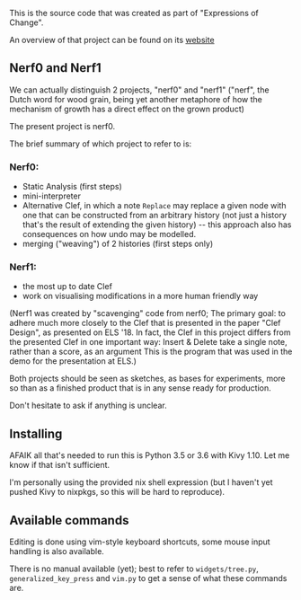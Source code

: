 This is the source code that was created as part of "Expressions of Change".

An overview of that project can be found on its [website](https://www.expressionsofchange.org/)

## Nerf0 and Nerf1

We can actually distinguish 2 projects, "nerf0" and "nerf1" ("nerf", the Dutch word for wood grain, being yet another metaphore of how the mechanism of growth has a direct effect on the grown product)

The present project is nerf0.

The brief summary of which project to refer to is:

### Nerf0:

* Static Analysis (first steps)
* mini-interpreter
* Alternative Clef, in which a note `Replace` may replace a given node with one that can be constructed from an arbitrary history (not just a history that's the result of extending the given history) -- this approach also has consequences on how undo may be modelled.
* merging ("weaving") of 2 histories (first steps only)

### Nerf1:

* the most up to date Clef
* work on visualising modifications in a more human friendly way

(Nerf1 was created by "scavenging" code from nerf0; The primary goal: to adhere much more closely to the Clef that is presented in the paper "Clef Design", as presented on ELS '18. In fact, the Clef in this project differs from the presented Clef in one important way: Insert & Delete take a single note, rather than a score, as an argument This is the program that was used in the demo for the presentation at ELS.)

Both projects should be seen as sketches, as bases for experiments, more so than as a finished product that is in any sense ready for production.

Don't hesitate to ask if anything is unclear.

## Installing

AFAIK all that's needed to run this is Python 3.5 or 3.6 with Kivy 1.10. Let me know if that isn't sufficient.

I'm personally using the provided nix shell expression (but I haven't yet pushed Kivy to nixpkgs, so this will be hard to reproduce).

## Available commands

Editing is done using vim-style keyboard shortcuts, some mouse input handling is also available.

There is no manual available (yet); best to refer to `widgets/tree.py`, `generalized_key_press` and `vim.py` to get a sense of what these commands are.

